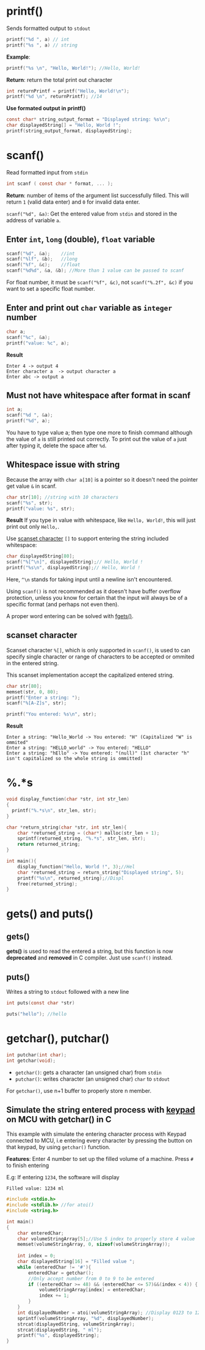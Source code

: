 # printf()

Sends formatted output to ``stdout``

```c
printf("%d ", a) // int
printf("%s ", a) // string
```

**Example**:  
```c
printf("%s \n", "Hello, World!"); //Hello, World!
```

**Return**: return the total print out character

```c
int returnPrintf = printf("Hello, World!\n");
printf("%d \n", returnPrintf); //14
```

**Use formated output in printf()**

```c
const char* string_output_format = "Displayed string: %s\n";
char displayedString[] = "Hello, World !";
printf(string_output_format, displayedString);       
```

# scanf()

Read formatted input from ``stdin``

```c
int scanf ( const char * format, ... );
```

**Return**: number of items of the argument list successfully filled. This will return ``1`` (valid data enter) and ``0`` for invalid data enter.


``scanf("%d", &a)``: Get the entered value from ``stdin`` and stored in the address of variable ``a``.

## Enter ``int``, ``long`` (double), ``float`` variable

```c
scanf("%d", &a);    //int
scanf("%lf", &b);   //long
scanf("%f", &c);    //float
scanf("%d%d", &a, &b); //More than 1 value can be passed to scanf
```

For float number, it must be ``scanf("%f", &c)``, not ``scanf("%.2f", &c)`` if you want to set a specific float number.

## Enter and print out ``char`` variable as ``integer`` number

```c
char a;
scanf("%c", &a);
printf("value: %c", a);
```

**Result**
```
Enter 4 -> output 4
Enter character a  -> output character a
Enter abc -> output a
```
## Must not have whitespace after format in scanf

```c
int a;
scanf("%d ", &a);
printf("%d", a);
```

You have to type value a; then type one more to finish command although the value of ``a`` is still printed out correctly. To print out the value of ``a`` just after typing it, delete the space after ``%d``.

## Whitespace issue with string

Because the array with ``char a[10]`` is a pointer so it doesn't need the pointer get value ``&`` in scanf.

```c
char str[10]; //string with 10 characters
scanf("%s", str);
printf("value: %s", str);
```

**Result** If you type in value with whitespace, like ``Hello, World!``, this will just print out only ``Hello,``.

Use [scanset character](#) ``[]`` to support entering the string included whitespace:
```c
char displayedString[80];
scanf("%[^\n]", displayedString);// Hello, World !
printf("%s\n", displayedString);// Hello, World !
```
Here,  ``^\n`` stands for taking input until a newline isn't encountered.

Using ``scanf()`` is not recommended as it doesn't have buffer overflow protection, unless you know for certain that the input will always be of a specific format (and perhaps not even then).

A proper word entering can be solved with [fgets()](File%20pointer%20API.md#fgets).
## scanset character

Scanset character ``%[]``, which is only supported in ``scanf()``, is used to can specify single character or range of characters to be accepted or ommited in the entered string.

This scanset implementation accept the capitalized entered string.
```c
char str[80];
memset(str, 0, 80);
printf("Enter a string: ");
scanf("%[A-Z]s", str);

printf("You entered: %s\n", str);  
```
**Result**
```
Enter a string: "Hello_World -> You entered: "H" (Capitalized "W" is ommited"
Enter a string: "HELLO_world" -> You entered: "HELLO"
Enter a string: "hEllo" -> You entered: "(null)" (1st character "h" isn't capitalized so the whole string is ommitted)
```
# %.*s

```c
void display_function(char *str, int str_len)
{
  printf("%.*s\n", str_len, str);
}

char *return_string(char *str, int str_len){
    char *returned_string = (char*) malloc(str_len + 1);
    sprintf(returned_string, "%.*s", str_len, str);
    return returned_string;
}

int main(){
    display_function("Hello, World !", 3);//Hel
    char *returned_string = return_string("Displayed string", 5);
    printf("%s\n", returned_string);//Displ
    free(returned_string);
}
```

# gets() and puts()

## gets()

**gets()** is used to read the entered a string, but this function is now **deprecated** and **removed** in C compiler. Just use ``scanf()`` instead.

## puts()

Writes a string to ``stdout`` followed with a new line

```c
int puts(const char *str)
```

```c
puts("hello"); //hello
```

# getchar(), putchar()

```c
int putchar(int char);
int getchar(void);
```

* ``getchar()``: gets a character (an unsigned char) from ``stdin``
* ``putchar()``: writes character (an unsigned char) ``char`` to ``stdout``

For ``getchar()``, use n+1 buffer to properly store n member.

## Simulate the string entered process with [keypad](https://github.com/TranPhucVinh/AVR-Arduino-framework/tree/master/Sensors%20and%20Modules/GPIO%20modules/Keypad) on MCU with getchar() in C

This example with simulate the entering character process with Keypad connected to MCU, i.e entering every character by pressing the button on that keypad, by using ``getchar()`` function.

**Features**: Enter 4 number to set up the filled volume of a machine. Press ``#`` to finish entering

E.g: If entering ``1234``, the software will display

``Filled value: 1234 ml``

```c
#include <stdio.h> 
#include <stdlib.h> //for atoi()
#include <string.h> 

int main() 
{ 
    char enteredChar;
    char volumeStringArray[5];//Use 5 index to properly store 4 value
    memset(volumeStringArray, 0, sizeof(volumeStringArray));
    
    int index = 0;
    char displayedString[16] = "Filled value ";
    while (enteredChar != '#'){
        enteredChar = getchar();
        //Only accept number from 0 to 9 to be entered
        if ((enteredChar >= 48) && (enteredChar <= 57)&&(index < 4)) {
            volumeStringArray[index] = enteredChar;
            index += 1;
        }    
    }
    int displayedNumber = atoi(volumeStringArray); //Display 0123 to 123
    sprintf(volumeStringArray, "%d", displayedNumber);
    strcat(displayedString, volumeStringArray);
    strcat(displayedString, " ml");
    printf("%s", displayedString);
}
```
